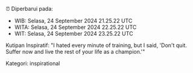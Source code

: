 ⏰ Diperbarui pada:
- WIB: Selasa, 24 September 2024 21.25.22 UTC
- WITA: Selasa, 24 September 2024 22.25.22 UTC
- WIT: Selasa, 24 September 2024 23.25.22 UTC

Kutipan Inspiratif:
"I hated every minute of training, but I said, 'Don't quit. Suffer now and live the rest of your life as a champion.'"


Kategori: inspirational

